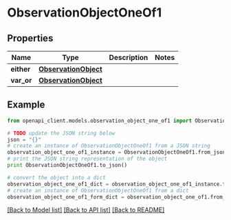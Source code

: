 # ObservationObjectOneOf1


## Properties
Name | Type | Description | Notes
------------ | ------------- | ------------- | -------------
**either** | [**ObservationObject**](ObservationObject.md) |  | 
**var_or** | [**ObservationObject**](ObservationObject.md) |  | 

## Example

```python
from openapi_client.models.observation_object_one_of1 import ObservationObjectOneOf1

# TODO update the JSON string below
json = "{}"
# create an instance of ObservationObjectOneOf1 from a JSON string
observation_object_one_of1_instance = ObservationObjectOneOf1.from_json(json)
# print the JSON string representation of the object
print ObservationObjectOneOf1.to_json()

# convert the object into a dict
observation_object_one_of1_dict = observation_object_one_of1_instance.to_dict()
# create an instance of ObservationObjectOneOf1 from a dict
observation_object_one_of1_form_dict = observation_object_one_of1.from_dict(observation_object_one_of1_dict)
```
[[Back to Model list]](../README.md#documentation-for-models) [[Back to API list]](../README.md#documentation-for-api-endpoints) [[Back to README]](../README.md)


